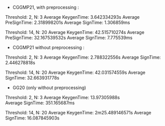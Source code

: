 - CGGMP21, with preprocessing : 

Threshold: 2, N: 3
Average KeygenTime: 3.642334293s
Average PreSignTime: 2.318998201s
Average SignTime: 1.306859ms

Threshold: 14, N: 20
Average KeygenTime: 42.515710274s
Average PreSignTime: 32.167539532s
Average SignTime: 7.775539ms


- CGGMP21 without preprocessing : 

Threshold: 2, N: 3
Average KeygenTime: 2.788322556s
Average SignTime: 2.446278818s

Threshold: 14, N: 20
Average KeygenTime: 42.031574559s
Average SignTime: 32.663931778s

- GG20 (only without preprocessing)

Threshold: 2, N: 3
Average KeygenTime: 13.97305988s  
Average SignTime: 351.165687ms

Threshold: 14, N: 20
Average KeygenTime: 2m25.489146571s
Average SignTime: 16.087845903s

